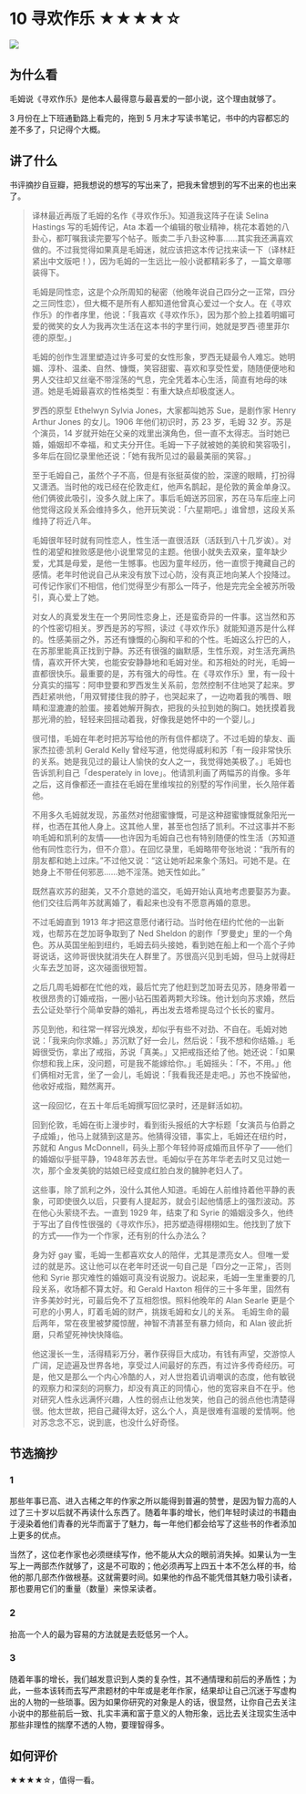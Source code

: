 # 10 寻欢作乐 ★★★★☆

![](10%20%E5%AF%BB%E6%AC%A2%E4%BD%9C%E4%B9%90%20%E2%98%85%E2%98%85%E2%98%85%E2%98%85%E2%98%86/Banner.031.png)

## 为什么看 

毛姆说《寻欢作乐》是他本人最得意与最喜爱的一部小说，这个理由就够了。

3 月份在上下班通勤路上看完的，拖到 5 月末才写读书笔记，书中的内容都忘的差不多了，只记得个大概。

## 讲了什么

书评摘抄自豆瓣，把我想说的想写的写出来了，把我未曾想到的写不出来的也出来了。

> 译林最近再版了毛姆的名作《寻欢作乐》。知道我这阵子在读 Selina Hastings 写的毛姆传记，Ata 本着一个编辑的敬业精神，桃花本着她的八卦心，都叮嘱我读完要写个帖子。贩卖二手八卦这种事......其实我还满喜欢做的。不过我觉得如果真是毛姆迷，就应该把这本传记找来读一下（译林赶紧出中文版吧！），因为毛姆的一生远比一般小说都精彩多了，一篇文章哪装得下。  
>   
> 毛姆是同性恋，这是个众所周知的秘密（他晚年说自己四分之一正常，四分之三同性恋），但大概不是所有人都知道他曾真心爱过一个女人。在《寻欢作乐》的作者序里，他说：「我喜欢《寻欢作乐》，因为那个脸上挂着明媚可爱的微笑的女人为我再次生活在这本书的字里行间，她就是罗西·德里菲尔德的原型。」  
>   
> 毛姆的创作生涯里塑造过许多可爱的女性形象，罗西无疑最令人难忘。她明媚、淳朴、温柔、自然、慷慨，笑容甜蜜、喜欢和享受性爱，随随便便地和男人交往却又丝毫不带淫荡的气息，完全凭着本心生活，简直有地母的味道。她是毛姆最喜欢的性格类型：有重大缺点却极度迷人。  
>   
> 罗西的原型 Ethelwyn Sylvia Jones，大家都叫她苏 Sue，是剧作家 Henry Arthur Jones 的女儿。1906 年他们初识时，苏 23 岁，毛姆 32 岁。苏是个演员，14 岁就开始在父亲的戏里出演角色，但一直不太得志。当时她已婚，婚姻却不幸福，和丈夫分开住。毛姆一下子就被她的美貌和笑容吸引，多年后在回忆录里他还说：「她有我所见过的最最美丽的笑容。」  
>   
> 至于毛姆自己，虽然个子不高，但是有张挺英俊的脸，深邃的眼睛，打扮得又潇洒。当时他的戏已经在伦敦走红，他声名鹊起，是伦敦的黄金单身汉。他们俩彼此吸引，没多久就上床了。事后毛姆送苏回家，苏在马车后座上问他觉得这段关系会维持多久，他开玩笑说：「六星期吧。」谁曾想，这段关系维持了将近八年。  
>   
> 毛姆很年轻时就有同性恋人，性生活一直很活跃（活跃到八十几岁诶）。对性的渴望和挫败感是他小说里常见的主题。他很小就失去双亲，童年缺少爱，尤其是母爱，是他一生憾事。也因为童年经历，他一直惯于掩藏自己的感情。老年时他说自己从来没有放下过心防，没有真正地向某人个投降过。可传记作家们不相信，他们觉得至少有那么一阵子，他是完完全全被苏所吸引，真心爱上了她。  
>   
> 对女人的真爱发生在一个男同性恋身上，还是蛮奇异的一件事。这当然和苏的个性密切相关。罗西是苏的写照，读过《寻欢作乐》就能知道苏是什么样的。性感美丽之外，苏还有慷慨的心胸和平和的个性。毛姆这么拧巴的人，在苏那里能真正找到宁静。苏还有很强的幽默感，生性乐观，对生活充满热情，喜欢开怀大笑，也能安安静静地和毛姆对坐。和苏相处的时光，毛姆一直都很快乐。最重要的是，苏有强大的母性。在《寻欢作乐》里，有一段十分真实的描写：阿申登要和罗西发生关系前，忽然控制不住地哭了起来。罗西赶紧哄他，「用双臂搂住我的脖子，也哭起来了，一边吻着我的嘴唇、眼睛和湿漉漉的脸蛋。接着她解开胸衣，把我的头拉到她的胸口。她抚摸着我那光滑的脸，轻轻来回摇动着我，好像我是她怀中的一个婴儿。」  
>   
> 很可惜，毛姆在年老时把苏写给他的所有信件都烧了。不过毛姆的挚友、画家杰拉德·凯利 Gerald Kelly 曾经写道，他觉得威利和苏「有一段非常快乐的关系。她是我见过的最让人愉快的女人之一，我觉得她美极了。」毛姆也告诉凯利自己「desperately in love」。他请凯利画了两幅苏的肖像。多年之后，这肖像都还一直挂在毛姆在里维埃拉的别墅的写作间里，长久陪伴着他。  
>   
> 不用多久毛姆就发现，苏虽然对他甜蜜慷慨，可是这种甜蜜慷慨就象阳光一样，也洒在其他人身上。这其他人里，甚至也包括了凯利。不过这事并不影响毛姆和凯利的友情——也许因为毛姆自己也有特别随便的性生活（苏知道他有同性恋行为，但不介意）。在回忆录里，毛姆略带夸张地说：“我所有的朋友都和她上过床。”不过他又说：“这让她听起来象个荡妇。可她不是。在她身上不带任何邪恶......她不淫荡。她天性如此。”  
>   
> 既然喜欢苏的甜美，又不介意她的滥交，毛姆开始认真地考虑要娶苏为妻。他们交往后两年苏就离婚了，看起来也没有不愿意再婚的意思。  
>   
> 不过毛姆直到 1913 年才把这意愿付诸行动。当时他在纽约忙他的一出新戏，也帮苏在芝加哥争取到了 Ned Sheldon 的剧作「罗曼史」里的一个角色。苏从英国坐船到纽约，毛姆去码头接她，看到她在船上和一个高个子帅哥说话，这帅哥很快就消失在人群里了。苏很高兴见到毛姆，但马上就得赶火车去芝加哥，这次碰面很短暂。  
>   
> 之后几周毛姆都在忙他的戏，最后忙完了他赶到芝加哥去见苏，随身带着一枚很昂贵的订婚戒指，一圈小钻石围着两颗大珍珠。他计划向苏求婚，然后去公证处举行个简单安静的婚礼，再出发去塔希提岛过个长长的蜜月。  
>   
> 苏见到他，和往常一样容光焕发，却似乎有些不对劲、不自在。毛姆对她说：「我来向你求婚。」苏沉默了好一会儿，然后说：「我不想和你结婚。」毛姆很受伤，拿出了戒指，苏说「真美。」又把戒指还给了他。她还说：「如果你想和我上床，没问题，可是我不能嫁给你。」毛姆摇头：「不，不用。」他们俩相对无言，坐了一会儿，毛姆说：「我看我还是走吧。」苏也不挽留他，他收好戒指，黯然离开。  
>   
> 这一段回忆，在五十年后毛姆撰写回忆录时，还是鲜活如初。  
>   
> 回到伦敦，毛姆在街上漫步时，看到街头报纸的大字标题「女演员与伯爵之子成婚」，他马上就猜到这是苏。他猜得没错，事实上，毛姆还在纽约时，苏就和 Angus McDonnell，码头上那个年轻帅哥成婚而且怀孕了——他们的婚姻似乎挺平静，1948年苏去世。毛姆似乎在苏年华老去时又见过她一次，那个金发美貌的姑娘已经变成红脸白发的臃肿老妇人了。  
>   
> 这些事，除了凯利之外，没什么其他人知道。毛姆在人前维持着他平静的表象，可即使很久以后，只要有人提起苏，就会引起他情感上的强烈波动。苏在他心头萦绕不去。一直到 1929 年，结束了和 Syrie 的婚姻没多久，他终于写出了自传性很强的《寻欢作乐》，把苏塑造得栩栩如生。他找到了放下的方式——作为一个作家，还有别的什么办法么？  
>   
> 身为好 gay 蜜，毛姆一生都喜欢女人的陪伴，尤其是漂亮女人。但唯一爱过的就是苏。这让他可以在老年时还说一句自己是「四分之一正常」，否则他和 Syrie 那灾难性的婚姻可真没有说服力。说起来，毛姆一生里重要的几段关系，收场都不算太好。和 Gerald Haxton 相伴的三十多年里，固然有许多美妙时光，可最后免不了互相怨恨。照料他晚年的 Alan Searle 更是个可悲的小男人，盯着毛姆的财产，挑拨毛姆和女儿的关系。 毛姆生命的最后两年，常在夜里被梦魇惊醒，神智不清甚至有暴力倾向，和 Alan 彼此折磨，只希望死神快快降临。  
>   
> 他这漫长一生，活得精彩万分，著作获得巨大成功，有钱有声望，交游惊人广阔，足迹遍及世界各地，享受过人间最好的东西，有过许多传奇经历。可是，他又是那么一个内心冷酷的人，对人世抱着讥诮嘲讽的态度，他有敏锐的观察力和深刻的洞察力，却没有真正的同情心，他的宽容来自不在乎。他对研究人性永远满怀兴趣，人性的弱点让他发笑，他自己的弱点他也清楚得很。他太世故，把自己藏得太好，这么个人，真是很难有温暖的爱情啊。他对苏念念不忘，说到底，也没什么好奇怪。  

## 节选摘抄

### 1

那些年事已高、进入古稀之年的作家之所以能得到普遍的赞誉，是因为智力高的人过了三十岁以后就不再读什么东西了。随着年事的增长，他们年轻时读过的书籍由于浸染着他们青春的光华而富于了魅力，每一年他们都会给写了这些书的作者添加上更多的优点。

当然了，这位老作家也必须继续写作，他不能从大众的眼前消失掉。如果认为一生写上一两部杰作就够了，这是不可取的；他必须再写上四五十本不怎么样的书，给他的那几部杰作做根基。这就需要时间。如果他的作品不能凭借其魅力吸引读者，那也要用它们的重量（数量）来惊呆读者。

### 2

抬高一个人的最为容易的方法就是去贬低另一个人。

### 3

随着年事的增长，我们越发意识到人类的复杂性，其不通情理和前后的矛盾性；为此，一些本该转而去写严肃题材的中年或是老年作家，结果却让自己沉迷于写虚构出的人物的一些琐事。因为如果你研究的对象是人的话，很显然，让你自己去关注小说中的那些前后一致、扎实丰满和富于意义的人物形象，远比去关注现实生活中那些非理性的揣摩不透的人物，要理智得多。

## 如何评价

★★★★☆，值得一看。